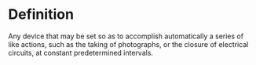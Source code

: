 # Definition

Any device that may be set so as to accomplish automatically a series of
like actions, such as the taking of photographs, or the closure of
electrical circuits, at constant predetermined intervals.
